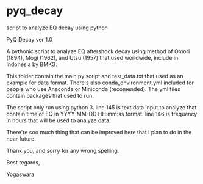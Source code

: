 # pyq_decay
script to analyze EQ decay using python


PyQ Decay ver 1.0

A pythonic script to analyze EQ aftershock decay
using method of Omori (1894), Mogi (1962), and Utsu (1957)
that used worldwide, include in Indonesia by BMKG.

This folder contain the main.py script and test_data.txt 
that used as an example for data format. There's also 
conda_environment.yml included for people who use Anaconda
or Miniconda (recomended). The yml files contain packages
that used to run.

The script only run using python 3. 
line 145 is text data input to analyze that contain time
of EQ in YYYY-MM-DD HH:mm:ss format. line 146 is frequency 
in hours that will be used to analyze data.

There're soo much thing that can be improved here that 
i plan to do in the near future.

Thank you, and sorry for any wrong spelling.

Best regards, 

Yogaswara
